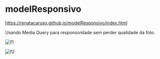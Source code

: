 # modelResponsivo

https://renatacaruso.github.io/modelResponsivo/index.html

Usando Media Query para responsividade sem perder qualidade da foto.

![f1](https://user-images.githubusercontent.com/94077952/207334477-f219cc56-132d-4f3c-9640-5dc39756a14a.JPG)

![f2](https://user-images.githubusercontent.com/94077952/207334516-643dc648-9a44-49e3-8eee-4171c5010630.JPG)
